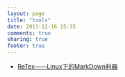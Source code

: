 ```yaml
---
layout: page
title: "tools"
date: 2013-12-16 15:35
comments: true
sharing: true
footer: true
---
```

* [ReTex——Linux下的MarkDown利器](blog/2013/12/06/retex/)
